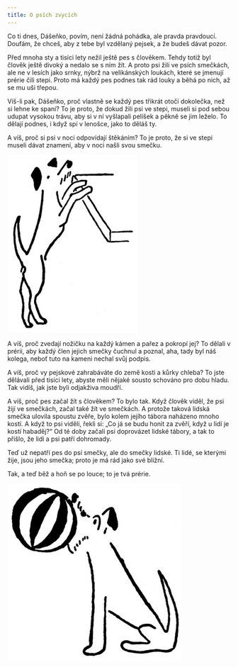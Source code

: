 ```yaml
---
title: O psích zvycích
---
```


Co ti dnes, Dášeňko, povím, není žádná pohádka, ale pravda pravdoucí. Doufám, že chceš, aby z tebe byl vzdělaný pejsek, a že budeš dávat pozor.

Před mnoha sty a tisíci lety nežil ještě pes s člověkem. Tehdy totiž byl člověk ještě divoký a nedalo se s ním žít. A proto psi žili ve psích smečkách, ale ne v lesích jako srnky, nýbrž na velikánských loukách, které se jmenují prérie čili stepi. Proto má každý pes podnes tak rád louky a běhá po nich, až se mu uši třepou.

Víš-li pak, Dášeňko, proč vlastně se každý pes třikrát otočí dokolečka, než si lehne ke spaní? To je proto, že dokud žili psi ve stepi, museli si pod sebou udupat vysokou trávu, aby si v ní vyšlapali pelíšek a pěkně se jim leželo. To dělají podnes, i když spí v lenošce, jako to děláš ty.

A víš, proč si psi v noci odpovídají štěkáním? To je proto, že si ve stepi museli dávat znamení, aby v noci našli svou smečku.

![dasenka_ilustrace_054](./resources/dasenka_ilustrace_054.jpg)  

A víš, proč zvedají nožičku na každý kámen a pařez a pokropí jej? To dělali v prérii, aby každý člen jejich smečky čuchnul a poznal, aha, tady byl náš kolega, neboť tuto na kameni nechal svůj podpis.

A víš, proč vy pejskové zahrabáváte do země kosti a kůrky chleba? To jste dělávali před tisíci lety, abyste měli nějaké sousto schováno pro dobu hladu. Tak vidíš, jak jste byli odjakživa moudří.

A víš, proč pes začal žít s člověkem? To bylo tak. Když člověk viděl, že psi žijí ve smečkách, začal také žít ve smečkách. A protože taková lidská smečka ulovila spoustu zvěře, bylo kolem jejího tábora naházeno mnoho kostí. A když to psi viděli, řekli si: „Co já se budu honit za zvěří, když u lidí je kostí habaděj?“ Od té doby začali psi doprovázet lidské tábory, a tak to přišlo, že lidi a psi patří dohromady.

Teď už nepatří pes do psí smečky, ale do smečky lidské. Ti lidé, se kterými žije, jsou jeho smečka; proto je má rád jako své bližní.

Tak, a teď běž a hoň se po louce; to je tvá prérie.

![dasenka_ilustrace_055](./resources/dasenka_ilustrace_055.jpg)
